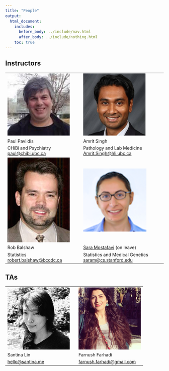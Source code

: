 ```yaml
---
title: "People"
output:
  html_document:
    includes:
      before_body: ../include/nav.html
      after_body: ../include/nothing.html
    toc: true
---
```


## Instructors

|  |   |  |
|---------------|---------------|---------------|
| ![Paul](peoplePics/paulPavlidis.png) | | ![Amrit](peoplePics/amritSingh.png)  |
|  Paul Pavlidis  | |  Amrit Singh      |
|  CHiBi and Psychiatry <paul@chibi.ubc.ca> | |  Pathology and Lab Medicine <Amrit.Singh@hli.ubc.ca> |
| ![Rob](peoplePics/robBalshaw.png) |  | ![Sara](peoplePics/saram.png) |
| Rob Balshaw |    | [Sara Mostafavi](http://www.stat.ubc.ca/~saram/) (on leave) |
|  Statistics <robert.balshaw@bccdc.ca> | |  Statistics and Medical Genetics <saram@cs.stanford.edu> |

## TAs

|  |  |  |
|---------------|---------------|---------------|
| ![Santina](peoplePics/santinaLin.png) | | ![Farnush](peoplePics/farnushFarhadi.png)  |
|  Santina Lin  | |  Farnush Farhadi      |
|  <hello@santina.me> | |  <farnush.farhadi@gmail.com> |

<!-- [Sara Mostafavi](http://www.stat.ubc.ca/~saram/), lead instructor

  * Statistics and Medical Genetics
  * <saram@cs.stanford.edu>
  
Paul Pavlidis, instructor
  
  * CHiBi and Psychiatry
  * <paul@chibi.ubc.ca>
  
Marjan Farahbod, TA

  * <marjan.farahbod@gmail.com>
  
Santina Lin, TA

  * <hello@santina.me> -->
